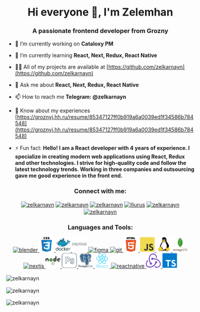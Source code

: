 <h1 align="center">Hi everyone 👋, I'm Zelemhan</h1>
<h3 align="center">A passionate frontend developer from Grozny</h3>

- 🔭 I’m currently working on **Cataloxy PM**

- 🌱 I’m currently learning **React, Next, Redux, React Native**

- 👨‍💻 All of my projects are available at [https://github.com/zelkarnayn](https://github.com/zelkarnayn)

- 💬 Ask me about **React, Next, Redux, React Native**

- 📫 How to reach me **Telegram: @zelkarnayn**

- 📄 Know about my experiences [https://groznyj.hh.ru/resume/85347127ff0b919a6a0039ed1f34586b784548](https://groznyj.hh.ru/resume/85347127ff0b919a6a0039ed1f34586b784548)

- ⚡ Fun fact: 
  **Hello! I am a React developer with 4 years of experience. I specialize in creating modern web applications using React, Redux and other technologies. I strive for high-quality code and follow the latest technology trends. Working in three companies and outsourcing gave me good experience in the front end.**

<h3 align="center">Connect with me:</h3>

<p align="center">
<a href="https://linkedin.com/in/zelkarnayn" target="blank"><img align="center" src="https://raw.githubusercontent.com/rahuldkjain/github-profile-readme-generator/master/src/images/icons/Social/linked-in-alt.svg" alt="zelkarnayn" height="30" width="40" /></a>
<a href="https://codesandbox.com/zelkarnayn" target="blank"><img align="center" src="https://raw.githubusercontent.com/rahuldkjain/github-profile-readme-generator/master/src/images/icons/Social/codesandbox.svg" alt="zelkarnayn" height="30" width="40" /></a>
<a href="https://fb.com/zelkarnayn" target="blank"><img align="center" src="https://raw.githubusercontent.com/rahuldkjain/github-profile-readme-generator/master/src/images/icons/Social/facebook.svg" alt="zelkarnayn" height="30" width="40" /></a>
<a href="https://instagram.com/lliurus" target="blank"><img align="center" src="https://raw.githubusercontent.com/rahuldkjain/github-profile-readme-generator/master/src/images/icons/Social/instagram.svg" alt="lliurus" height="30" width="40" /></a>
<a href="https://www.youtube.com/c/zelkarnayn" target="blank"><img align="center" src="https://raw.githubusercontent.com/rahuldkjain/github-profile-readme-generator/master/src/images/icons/Social/youtube.svg" alt="zelkarnayn" height="30" width="40" /></a>
<a href="https://www.leetcode.com/zelkarnayn" target="blank"><img align="center" src="https://raw.githubusercontent.com/rahuldkjain/github-profile-readme-generator/master/src/images/icons/Social/leet-code.svg" alt="zelkarnayn" height="30" width="40" /></a>
</p>

<h3 align="center">Languages and Tools:</h3>

<p align="center"> <a href="https://www.blender.org/" target="_blank" rel="noreferrer"> <img src="https://download.blender.org/branding/community/blender_community_badge_white.svg" alt="blender" width="40" height="40"/> </a> <a href="https://www.w3schools.com/css/" target="_blank" rel="noreferrer"> <img src="https://raw.githubusercontent.com/devicons/devicon/master/icons/css3/css3-original-wordmark.svg" alt="css3" width="40" height="40"/> </a> <a href="https://www.docker.com/" target="_blank" rel="noreferrer"> <img src="https://raw.githubusercontent.com/devicons/devicon/master/icons/docker/docker-original-wordmark.svg" alt="docker" width="40" height="40"/> </a> <a href="https://expressjs.com" target="_blank" rel="noreferrer"> <img src="https://raw.githubusercontent.com/devicons/devicon/master/icons/express/express-original-wordmark.svg" alt="express" width="40" height="40"/> </a> <a href="https://www.figma.com/" target="_blank" rel="noreferrer"> <img src="https://www.vectorlogo.zone/logos/figma/figma-icon.svg" alt="figma" width="40" height="40"/> </a> <a href="https://git-scm.com/" target="_blank" rel="noreferrer"> <img src="https://www.vectorlogo.zone/logos/git-scm/git-scm-icon.svg" alt="git" width="40" height="40"/> </a> <a href="https://www.w3.org/html/" target="_blank" rel="noreferrer"> <img src="https://raw.githubusercontent.com/devicons/devicon/master/icons/html5/html5-original-wordmark.svg" alt="html5" width="40" height="40"/> </a> <a href="https://developer.mozilla.org/en-US/docs/Web/JavaScript" target="_blank" rel="noreferrer"> <img src="https://raw.githubusercontent.com/devicons/devicon/master/icons/javascript/javascript-original.svg" alt="javascript" width="40" height="40"/> </a> <a href="https://www.linux.org/" target="_blank" rel="noreferrer"> <img src="https://raw.githubusercontent.com/devicons/devicon/master/icons/linux/linux-original.svg" alt="linux" width="40" height="40"/> </a> <a href="https://www.mongodb.com/" target="_blank" rel="noreferrer"> <img src="https://raw.githubusercontent.com/devicons/devicon/master/icons/mongodb/mongodb-original-wordmark.svg" alt="mongodb" width="40" height="40"/> </a> <a href="https://nextjs.org/" target="_blank" rel="noreferrer"> <img src="https://cdn.worldvectorlogo.com/logos/nextjs-2.svg" alt="nextjs" width="40" height="40"/> </a> <a href="https://nodejs.org" target="_blank" rel="noreferrer"> <img src="https://raw.githubusercontent.com/devicons/devicon/master/icons/nodejs/nodejs-original-wordmark.svg" alt="nodejs" width="40" height="40"/> </a> <a href="https://www.photoshop.com/en" target="_blank" rel="noreferrer"> <img src="https://raw.githubusercontent.com/devicons/devicon/master/icons/photoshop/photoshop-line.svg" alt="photoshop" width="40" height="40"/> </a> <a href="https://www.postgresql.org" target="_blank" rel="noreferrer"> <img src="https://raw.githubusercontent.com/devicons/devicon/master/icons/postgresql/postgresql-original-wordmark.svg" alt="postgresql" width="40" height="40"/> </a> <a href="https://reactjs.org/" target="_blank" rel="noreferrer"> <img src="https://raw.githubusercontent.com/devicons/devicon/master/icons/react/react-original-wordmark.svg" alt="react" width="40" height="40"/> </a> <a href="https://reactnative.dev/" target="_blank" rel="noreferrer"> <img src="https://reactnative.dev/img/header_logo.svg" alt="reactnative" width="40" height="40"/> </a> <a href="https://redux.js.org" target="_blank" rel="noreferrer"> <img src="https://raw.githubusercontent.com/devicons/devicon/master/icons/redux/redux-original.svg" alt="redux" width="40" height="40"/> </a> <a href="https://www.typescriptlang.org/" target="_blank" rel="noreferrer"> <img src="https://raw.githubusercontent.com/devicons/devicon/master/icons/typescript/typescript-original.svg" alt="typescript" width="40" height="40"/> </a> </p>





<p><img align="center" width="46%" src="https://github-readme-stats.vercel.app/api/top-langs?username=zelkarnayn&show_icons=true&locale=en&layout=compact" alt="zelkarnayn" /></p>
<p><img align="center" width="46%" src="https://github-readme-stats.vercel.app/api?username=zelkarnayn&show_icons=true&locale=en" alt="zelkarnayn" /></p>
<p><img align="center" width="46%" src="https://github-readme-streak-stats.herokuapp.com/?user=zelkarnayn&" alt="zelkarnayn" /></p>
